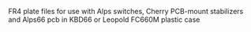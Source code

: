 FR4 plate files for use with Alps switches, Cherry PCB-mount stabilizers and Alps66 pcb in KBD66 or Leopold FC660M plastic case